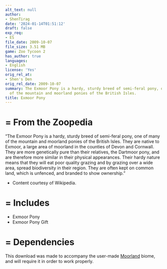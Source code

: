 ```yaml
---
alt_text: null
author:
- ShenTirag
date: '2024-01-14T01:51:12'
draft: false
exp_req:
- ES
file_date: 2009-10-07
file_size: 3.51 MB
game: Zoo Tycoon 2
has_author: true
languages:
- English
license: 'Yes'
orig_rel_at:
- Shen's Den
orig_rel_date: 2009-10-07
summary: The Exmoor Pony is a hardy, sturdy breed of semi-feral pony, one of many
  of the mountain and moorland ponies of the British Isles.
title: Exmoor Pony
---
```

=
From the Zoopedia
=

“The Exmoor Pony is a hardy, sturdy breed of semi-feral pony, one of many of the mountain and moorland ponies of the British Isles. They are native to Exmoor, a large area of moorland in the counties of Devon and Cornwall. They are more genetically pure than their relatives, the Dartmoor pony, and are therefore more similar in their physical appearances. Their hardy nature means that they will eat poor quality grazing and by grazing over a wide area, spread biodiversity in their region. They are often kept on common land, which is unfenced, and branded to show ownership.”

- Content courtesy of Wikipedia.

=
Includes
=

- Exmoor Pony
- Exmoor Pony Gift

=
Dependencies
=

This download was made to accompany the user-made [Moorland](<https://www.zooberry.org/mods/zt2/biomes/moorland/>) biome, and will require it in order to work properly.